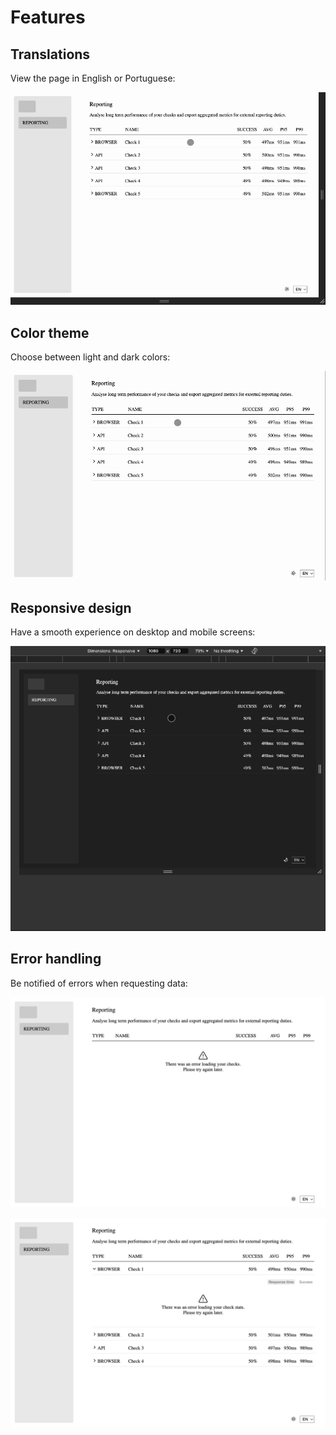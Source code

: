# Features

## Translations

View the page in English or Portuguese:

![Translations](./assets/translations.gif)

## Color theme

Choose between light and dark colors:

![Color theme](./assets/color-theme.gif)

## Responsive design

Have a smooth experience on desktop and mobile screens:

![Responsive design](./assets/responsive.gif)

## Error handling

Be notified of errors when requesting data:

![Error fetching checks](./assets/checks-error.jpeg)

![Error fetching check stats](./assets/check-stats-error.jpeg)

